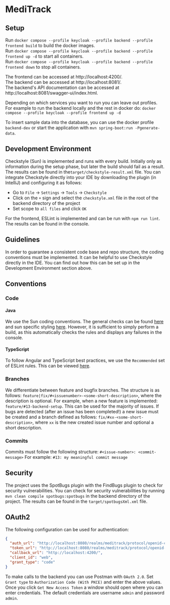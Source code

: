 # MediTrack

## Setup

Run `docker compose --profile keycloak --profile backend --profile frontend build` to build the docker images.  
Run `docker compose --profile keycloak --profile backend --profile frontend up -d` to start all containers.  
Run `docker compose --profile keycloak --profile backend --profile frontend down` to stop all containers.

The frontend can be accessed at http://localhost:4200/.  
The backend can be accessed at http://localhost:8081/.  
The backend's API documentation can be accessed at http://localhost:8081/swagger-ui/index.html.

Depending on which services you want to run you can leave out profiles. For example to run the backend locally and the
rest in docker do: `docker compose --profile keycloak --profile frontend up -d`

To insert sample data into the database, you can use the docker profile `backend-dev` or start the application with 
`mvn spring-boot:run -Pgenerate-data`.

## Development Environment

Checkstyle (Sun) is implemented and runs with every build. Initially only as information during the setup phase,
but later the build should fail as a result. The results can be found in the`target/checkstyle-result.xml` file.
You can integrate Checkstyle directly into your IDE by downloading the plugin (in IntelliJ) and configuring it as
follows:

- Go to `File` -> `Settings` -> `Tools` -> `Checkstyle`
- Click on the `+` sign and select the `checkstyle.xml` file in the root of the backend directory of the project
- Set scope to `all files` and click `OK`

For the frontend, ESLint is implemented and can be run with `npm run lint`. The results can be found in the console.

## Guidelines
In order to guarantee a consistent code base and repo structure, the coding conventions must be implemented. 
It can be helpful to use Checkstyle directly in the IDE. You can find out how this can be set up 
in the Development Environment section above.

## Conventions
### Code
#### Java
We use the Sun coding conventions. The general checks can be found [here](https://checkstyle.sourceforge.io/checks.html) 
and sun specific styling [here](https://checkstyle.sourceforge.io/sun_style.html). However, it is sufficient to simply 
perform a build, as this automatically checks the rules and displays any failures in the console.

#### TypeScript
To follow Angular and TypeScript best practices, we use the `Recommended` set of ESLint rules. This can be viewed 
[here](https://github.com/angular-eslint/angular-eslint/blob/main/packages/eslint-plugin/src/configs/README.md).

### Branches
We differentiate between feature and bugfix branches. The structure is as follows: 
`feature|fix/#<issuenumber>-<some-short-description>`, where the description is optional. For 
example, when a new feature is implemented: `feature/#13-backend-setup`. This can be used for the majority of issues.
If bugs are detected (after an issue has been completed!) a new issue must be created and a branch defined as follows: 
`fix/#xx-<some-short-description>`, where `xx` is the new created issue number and optional a short description.

### Commits
Commits must follow the following structure:
`#<issue-number>: <commit-message>`
For example: `#13: my meaningful commit message`

## Security

The project uses the SpotBugs plugin with the FindBugs plugin to check for security vulnerabilities.
You can check for security vulnerabilities by running `mvn clean compile spotbugs:spotbugs` in the backend directory
of the project. The results can be found in the `target/spotbugsXml.xml` file.

## OAuth2

The following configuration can be used for authentication:

```json
{
  "auth_url": "http://localhost:8080/realms/meditrack/protocol/openid-connect/auth",
  "token_url": "http://localhost:8080/realms/meditrack/protocol/openid-connect/token",
  "callback_url": "http://localhost:4200/",
  "client_id": "web",
  "grant_type": "code"
}
```

To make calls to the backend you can use Postman with `OAuth 2.0`.
Set `Grant type` to `Authorization Code (With PKCE)` and enter the above values.
Once you click `Get New Access Token` a window should open where you can enter credentials.
The default credentials are username `admin` and password `admin`.
